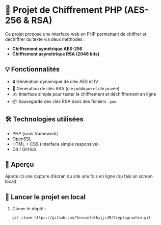 
# 🔐 Projet de Chiffrement PHP (AES-256 & RSA)

Ce projet propose une interface web en PHP permettant de chiffrer et déchiffrer du texte via deux méthodes :
- **Chiffrement symétrique AES-256**
- **Chiffrement asymétrique RSA (2048 bits)**

## 💡 Fonctionnalités

- 🔒 Génération dynamique de clés AES et IV
- 🔐 Génération de clés RSA (clé publique et clé privée)
- ✍️ Interface simple pour tester le chiffrement et déchiffrement en ligne
- 📦 Sauvegarde des clés RSA dans des fichiers `.pem`

## 🛠️ Technologies utilisées

- PHP (sans framework)
- OpenSSL
- HTML + CSS (interface simple responsive)
- Git / GitHub

## 📸 Aperçu

Ajoute ici une capture d’écran du site une fois en ligne (ou fais un screen local)

## 🚀 Lancer le projet en local

1. Cloner le dépôt :
   ```bash
   git clone https://github.com/Youssefelhajji49/Cryptograohie.git
